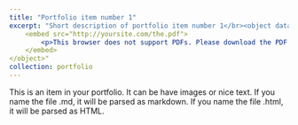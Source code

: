 ```yaml
---
title: "Portfolio item number 1"
excerpt: "Short description of portfolio item number 1</br><object data="https://github.com/damlakuru/damlakuru.github.io/blob/master/files/Omur%20Damla%20Kuru_Portfolio_BS.pdf" type="application/pdf" width="700px" height="700px">
    <embed src="http://yoursite.com/the.pdf">
        <p>This browser does not support PDFs. Please download the PDF to view it: <a href="http://yoursite.com/the.pdf">Download PDF</a>.</p>
    </embed>
</object>"
collection: portfolio
---
```


This is an item in your portfolio. It can be have images or nice text. If you name the file .md, it will be parsed as markdown. If you name the file .html, it will be parsed as HTML. 
